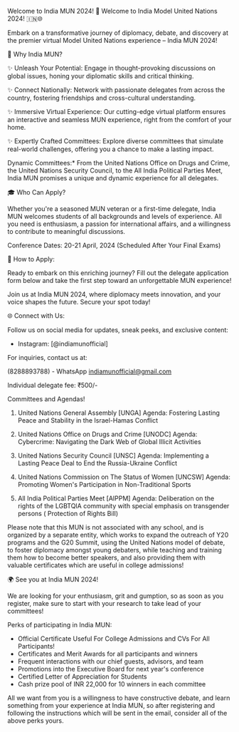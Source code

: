 Welcome to India MUN 2024!
🌟 Welcome to India Model United Nations 2024! 🇮🇳🌐

Embark on a transformative journey of diplomacy, debate, and discovery at the premier virtual Model United Nations experience – India MUN 2024!

🚀 Why India MUN?

✨ Unleash Your Potential: Engage in thought-provoking discussions on global issues, honing your diplomatic skills and critical thinking.

✨ Connect Nationally: Network with passionate delegates from across the country, fostering friendships and cross-cultural understanding.

✨ Immersive Virtual Experience: Our cutting-edge virtual platform ensures an interactive and seamless MUN experience, right from the comfort of your home.

✨ Expertly Crafted Committees: Explore diverse committees that simulate real-world challenges, offering you a chance to make a lasting impact.

Dynamic Committees:* From the United Nations Office on Drugs and Crime, the United Nations Security Council, to the All India Political Parties Meet, India MUN promises a unique and dynamic experience for all delegates.

🎓 Who Can Apply?

Whether you're a seasoned MUN veteran or a first-time delegate, India MUN welcomes students of all backgrounds and levels of experience. All you need is enthusiasm, a passion for international affairs, and a willingness to contribute to meaningful discussions.

Conference Dates: 20-21 April, 2024 (Scheduled After Your Final Exams)

📝 How to Apply:

Ready to embark on this enriching journey? Fill out the delegate application form below and take the first step toward an unforgettable MUN experience!

Join us at India MUN 2024, where diplomacy meets innovation, and your voice shapes the future. Secure your spot today!

🌐 Connect with Us:

Follow us on social media for updates, sneak peeks, and exclusive content:

- Instagram: [@indiamunofficial]

For inquiries, contact us at:

(8288893788) - WhatsApp
indiamunofficial@gmail.com

Individual delegate fee: ₹500/-

Committees and Agendas!

1. United Nations General Assembly [UNGA]
Agenda: Fostering Lasting Peace and Stability in the Israel-Hamas Conflict

2. United Nations Office on Drugs and Crime [UNODC]
Agenda: Cybercrime: Navigating the Dark Web of Global Illicit Activities

3. United Nations Security Council [UNSC]
Agenda: Implementing a Lasting Peace Deal to End the Russia-Ukraine Conflict

4. United Nations Commission on The Status of Women [UNCSW]
Agenda: Promoting Women's Participation in Non-Traditional Sports

5. All India Political Parties Meet [AIPPM]
Agenda: Deliberation on the rights of the LGBTQIA community with special emphasis on transgender persons 
( Protection of Rights Bill) 

Please note that this MUN is not associated with any school, and is organized by a separate entity, which works to expand the outreach of Y20 programs and the G20 Summit, using the United Nations model of debate, to foster diplomacy amongst young debaters, while teaching and training them how to become better speakers, and also providing them with valuable certificates which are useful in college admissions!

🌍 See you at India MUN 2024!

We are looking for your enthusiasm, grit and gumption, so as soon as you register, make sure to start with your research to take lead of your committees!

Perks of participating in India MUN:
- Official Certificate Useful For College Admissions and CVs For All Participants!
- Certificates and Merit Awards for all participants and winners
- Frequent interactions with our chief guests, advisors, and team
- Promotions into the Executive Board for next year's conference
- Certified Letter of Appreciation for Students
- Cash prize pool of INR 22,000 for 10 winners in each committee

All we want from you is a willingness to have constructive debate, and learn something from your experience at India MUN, so after registering and following the instructions which will be sent in the email, consider all of the above perks yours.
